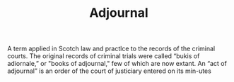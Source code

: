 ---
title: Adjournal
letter: A
permalink: "/definitions/adjournal.html"
body: A term applied in Scotch law and practlce to the records of the criminal courts.
  The original records of criminal trials were called “bukis of adiornale,” or "books
  of adjournal," few of which are now extant. An “act of adjournal” is an order of
  the court of justiciary entered on its min-utes
published_at: '2018-07-07'
source: Black's Law Dictionary
layout: post
---